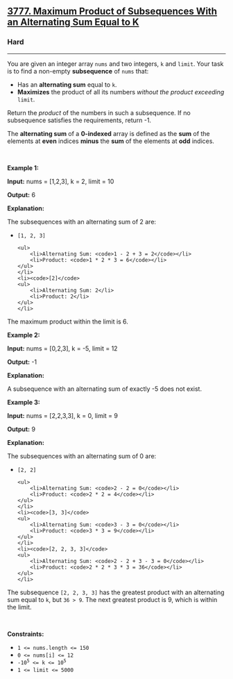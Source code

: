 <h2><a href="https://leetcode.com/problems/maximum-product-of-subsequences-with-an-alternating-sum-equal-to-k">3777. Maximum Product of Subsequences With an Alternating Sum Equal to K</a></h2><h3>Hard</h3><hr><p>You are given an integer array <code>nums</code> and two integers, <code>k</code> and <code>limit</code>. Your task is to find a non-empty <strong><span data-keyword="subsequence-array">subsequence</span></strong> of <code>nums</code> that:</p>

<ul>
	<li>Has an <strong>alternating sum</strong> equal to <code>k</code>.</li>
	<li><strong>Maximizes</strong> the product of all its numbers <em>without the product exceeding</em> <code>limit</code>.</li>
</ul>

<p>Return the <em>product</em> of the numbers in such a subsequence. If no subsequence satisfies the requirements, return -1.</p>

<p>The <strong>alternating sum</strong> of a <strong>0-indexed</strong> array is defined as the <strong>sum</strong> of the elements at <strong>even</strong> indices <strong>minus</strong> the <strong>sum</strong> of the elements at <strong>odd</strong> indices.</p>

<p>&nbsp;</p>
<p><strong class="example">Example 1:</strong></p>

<div class="example-block">
<p><strong>Input:</strong> <span class="example-io">nums = [1,2,3], k = 2, limit = 10</span></p>

<p><strong>Output:</strong> <span class="example-io">6</span></p>

<p><strong>Explanation:</strong></p>

<p>The subsequences with an alternating sum of 2 are:</p>

<ul>
	<li><code>[1, 2, 3]</code>

	<ul>
		<li>Alternating Sum: <code>1 - 2 + 3 = 2</code></li>
		<li>Product: <code>1 * 2 * 3 = 6</code></li>
	</ul>
	</li>
	<li><code>[2]</code>
	<ul>
		<li>Alternating Sum: 2</li>
		<li>Product: 2</li>
	</ul>
	</li>
</ul>

<p>The maximum product within the limit is 6.</p>
</div>

<p><strong class="example">Example 2:</strong></p>

<div class="example-block">
<p><strong>Input:</strong> <span class="example-io">nums = [0,2,3], k = -5, limit = 12</span></p>

<p><strong>Output:</strong> <span class="example-io">-1</span></p>

<p><strong>Explanation:</strong></p>

<p>A subsequence with an alternating sum of exactly -5 does not exist.</p>
</div>

<p><strong class="example">Example 3:</strong></p>

<div class="example-block">
<p><strong>Input:</strong> <span class="example-io">nums = [2,2,3,3], k = 0, limit = 9</span></p>

<p><strong>Output:</strong> <span class="example-io">9</span></p>

<p><strong>Explanation:</strong></p>

<p>The subsequences with an alternating sum of 0 are:</p>

<ul>
	<li><code>[2, 2]</code>

	<ul>
		<li>Alternating Sum: <code>2 - 2 = 0</code></li>
		<li>Product: <code>2 * 2 = 4</code></li>
	</ul>
	</li>
	<li><code>[3, 3]</code>
	<ul>
		<li>Alternating Sum: <code>3 - 3 = 0</code></li>
		<li>Product: <code>3 * 3 = 9</code></li>
	</ul>
	</li>
	<li><code>[2, 2, 3, 3]</code>
	<ul>
		<li>Alternating Sum: <code>2 - 2 + 3 - 3 = 0</code></li>
		<li>Product: <code>2 * 2 * 3 * 3 = 36</code></li>
	</ul>
	</li>
</ul>

<p>The subsequence <code>[2, 2, 3, 3]</code> has the greatest product with an alternating sum equal to <code>k</code>, but <code>36 &gt; 9</code>. The next greatest product is 9, which is within the limit.</p>
</div>

<p>&nbsp;</p>
<p><strong>Constraints:</strong></p>

<ul>
	<li><code>1 &lt;= nums.length &lt;= 150</code></li>
	<li><code>0 &lt;= nums[i] &lt;= 12</code></li>
	<li><code>-10<sup>5</sup> &lt;= k &lt;= 10<sup>5</sup></code></li>
	<li><code>1 &lt;= limit &lt;= 5000</code></li>
</ul>
